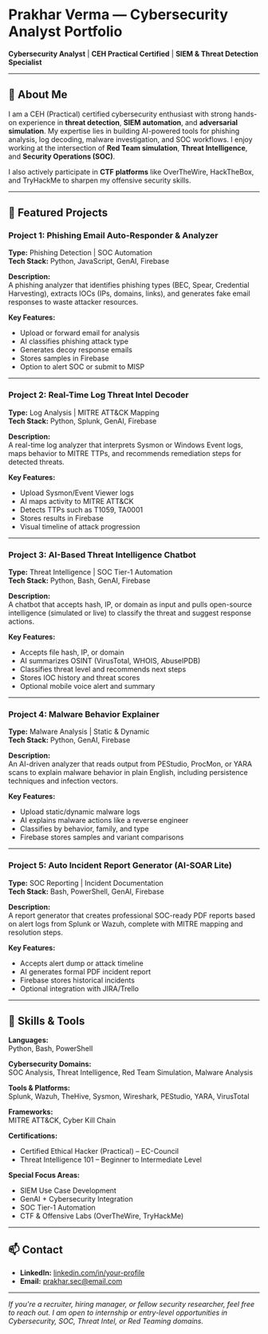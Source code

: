 # Prakhar Verma — Cybersecurity Analyst Portfolio

**Cybersecurity Analyst** | **CEH Practical Certified** | **SIEM & Threat Detection Specialist**

---

## 🧭 About Me

I am a CEH (Practical) certified cybersecurity enthusiast with strong hands-on experience in **threat detection**, **SIEM automation**, and **adversarial simulation**. My expertise lies in building AI-powered tools for phishing analysis, log decoding, malware investigation, and SOC workflows. I enjoy working at the intersection of **Red Team simulation**, **Threat Intelligence**, and **Security Operations (SOC)**.

I also actively participate in **CTF platforms** like OverTheWire, HackTheBox, and TryHackMe to sharpen my offensive security skills.

---

## 🔐 Featured Projects

### Project 1: Phishing Email Auto-Responder & Analyzer

**Type:** Phishing Detection | SOC Automation  
**Tech Stack:** Python, JavaScript, GenAI, Firebase

**Description:**  
A phishing analyzer that identifies phishing types (BEC, Spear, Credential Harvesting), extracts IOCs (IPs, domains, links), and generates fake email responses to waste attacker resources.

**Key Features:**
- Upload or forward email for analysis
- AI classifies phishing attack type
- Generates decoy response emails
- Stores samples in Firebase
- Option to alert SOC or submit to MISP

---

### Project 2: Real-Time Log Threat Intel Decoder

**Type:** Log Analysis | MITRE ATT&CK Mapping  
**Tech Stack:** Python, Splunk, GenAI, Firebase

**Description:**  
A real-time log analyzer that interprets Sysmon or Windows Event logs, maps behavior to MITRE TTPs, and recommends remediation steps for detected threats.

**Key Features:**
- Upload Sysmon/Event Viewer logs
- AI maps activity to MITRE ATT&CK
- Detects TTPs such as T1059, TA0001
- Stores results in Firebase
- Visual timeline of attack progression

---

### Project 3: AI-Based Threat Intelligence Chatbot

**Type:** Threat Intelligence | SOC Tier-1 Automation  
**Tech Stack:** Python, Bash, GenAI, Firebase

**Description:**  
A chatbot that accepts hash, IP, or domain as input and pulls open-source intelligence (simulated or live) to classify the threat and suggest response actions.

**Key Features:**
- Accepts file hash, IP, or domain
- AI summarizes OSINT (VirusTotal, WHOIS, AbuseIPDB)
- Classifies threat level and recommends next steps
- Stores IOC history and threat scores
- Optional mobile voice alert and summary

---

### Project 4: Malware Behavior Explainer

**Type:** Malware Analysis | Static & Dynamic  
**Tech Stack:** Python, GenAI, Firebase

**Description:**  
An AI-driven analyzer that reads output from PEStudio, ProcMon, or YARA scans to explain malware behavior in plain English, including persistence techniques and infection vectors.

**Key Features:**
- Upload static/dynamic malware logs
- AI explains malware actions like a reverse engineer
- Classifies by behavior, family, and type
- Firebase stores samples and variant comparisons

---

### Project 5: Auto Incident Report Generator (AI-SOAR Lite)

**Type:** SOC Reporting | Incident Documentation  
**Tech Stack:** Bash, PowerShell, GenAI, Firebase

**Description:**  
A report generator that creates professional SOC-ready PDF reports based on alert logs from Splunk or Wazuh, complete with MITRE mapping and resolution steps.

**Key Features:**
- Accepts alert dump or attack timeline
- AI generates formal PDF incident report
- Firebase stores historical incidents
- Optional integration with JIRA/Trello

---

## 🧠 Skills & Tools

**Languages:**  
Python, Bash, PowerShell

**Cybersecurity Domains:**  
SOC Analysis, Threat Intelligence, Red Team Simulation, Malware Analysis

**Tools & Platforms:**  
Splunk, Wazuh, TheHive, Sysmon, Wireshark, PEStudio, YARA, VirusTotal

**Frameworks:**  
MITRE ATT&CK, Cyber Kill Chain

**Certifications:**  
- Certified Ethical Hacker (Practical) – EC-Council  
- Threat Intelligence 101 – Beginner to Intermediate Level

**Special Focus Areas:**  
- SIEM Use Case Development  
- GenAI + Cybersecurity Integration  
- SOC Tier-1 Automation  
- CTF & Offensive Labs (OverTheWire, TryHackMe)

---

## 📫 Contact

- **LinkedIn:** [linkedin.com/in/your-profile](https://www.linkedin.com/in/prakharrvr/)
- **Email:** prakhar.sec@email.com
---

_If you're a recruiter, hiring manager, or fellow security researcher, feel free to reach out. I am open to internship or entry-level opportunities in Cybersecurity, SOC, Threat Intel, or Red Teaming domains._


